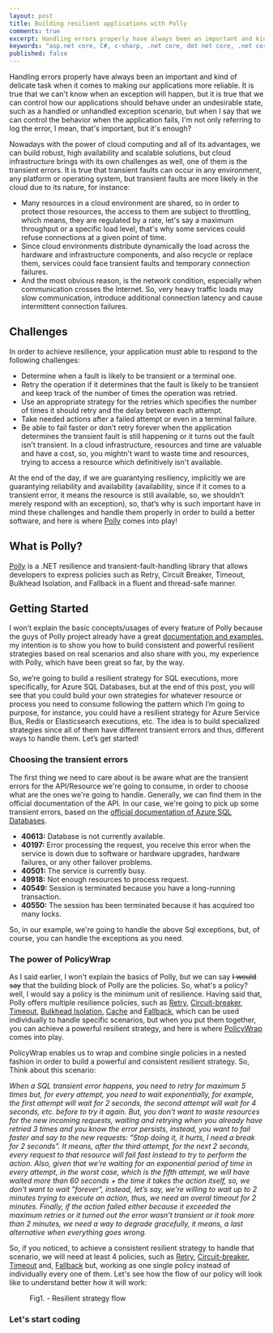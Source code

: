 ```yaml
---
layout: post
title: Building resilient applications with Polly
comments: true
excerpt: Handling errors properly have always been an important and kind of delicate task when it comes to making our applications more reliable. It is true that we can't know when an exception will happen, but it is true that we can control how our applications should behave under an undesirable state, such as a handled or unhandled exception scenario, but when I say that we can control the behavior when the application fails, I'm not only referring to log the error, I mean, that's important, but it's enough? Nowadays with the power of cloud computing and all of its advantages, we can build robust, high availability and scalable solutions, but cloud infrastructure brings with its own challenges as well, one of them is the transient errors. It is true that transient faults can occur in any environment, any platform or operating system, but transient faults are more likely in the cloud due to its nature.
keywords: "asp.net core, C#, c-sharp, .net core, dot net core, .net core 2.0, dot net core 2.0, .netcore2.0, asp.net, entity framework, entity framework core, EF Core, azure, microsoft azure, sql server, asp.net web api, polly, resilience, transient-fault-handling, error-handling, transient fault handling, error handling, retry, circuit-breaker, circuit breaker, timeout, bulkhead isolation, fallback, PolicyWrap, HttpClient, HttpClient factory, resiliency patterns"
published: false
---
```


Handling errors properly have always been an important and kind of delicate task when it comes to making our applications more reliable. It is true that we can't know when an exception will happen, but it is true that we can control how our applications should behave under an undesirable state, such as a handled or unhandled exception scenario, but when I say that we can control the behavior when the application fails, I'm not only referring to log the error, I mean, that's important, but it's enough? 

Nowadays with the power of cloud computing and all of its advantages, we can build robust, high availability and scalable solutions, but cloud infrastructure brings with its own challenges as well, one of them is the transient errors. It is true that transient faults can occur in any environment, any platform or operating system, but transient faults are more likely in the cloud due to its nature, for instance:

* Many resources in a cloud environment are shared, so in order to protect those resources, the access to them are subject to throttling, which means, they are regulated by a rate, let's say a maximum throughput or a specific load level, that's why some services could refuse connections at a given point of time.
* Since cloud environments distribute dynamically the load across the hardware and infrastructure components, and also recycle or replace them, services could face transient faults and temporary connection failures.
* And the most obvious reason, is the network condition, especially when communication crosses the Internet. So, very heavy traffic loads may slow communication, introduce additional connection latency and cause intermittent connection failures.

## Challenges
In order to achieve resilience, your application must able to respond to the following challenges:

* Determine when a fault is likely to be transient or a terminal one. 
* Retry the operation if it determines that the fault is likely to be transient and keep track of the number of times the operation was retried.
* Use an appropriate strategy for the retries which specifies the number of times it should retry and the delay between each attempt.
* Take needed actions after a failed attempt or even in a terminal failure.
* Be able to fail faster or don't retry forever when the application determines the transient fault is still happening or it turns out the fault isn't transient. In a cloud infrastructure, resources and time are valuable and have a cost, so, you mightn't want to waste time and resources, trying to access a resource which definitively isn't available.

At the end of the day, if we are guarantying resiliency, implicitly we are guarantying reliability and availability (availability, since if it comes to a transient error, it means the resource is still available, so, we shouldn’t merely respond with an exception), so, that’s why is such important have in mind these challenges and handle them properly in order to build a better software, and here is where [Polly](http://www.thepollyproject.org) comes into play!

## What is Polly?
[Polly](https://github.com/App-vNext/Polly) is a .NET resilience and transient-fault-handling library that allows developers to express policies such as Retry, Circuit Breaker, Timeout, Bulkhead Isolation, and Fallback in a fluent and thread-safe manner.

## Getting Started

I won’t explain the basic concepts/usages of every feature of Polly because the guys of Polly project already have a great [documentation and examples](https://github.com/App-vNext/Polly/wiki), my intention is to show you how to build consistent and powerful resilient strategies based on real scenarios and also share with you, my experience with Polly, which have been great so far, by the way.

So, we’re going to build a resilient strategy for SQL executions, more specifically, for Azure SQL Databases, but at the end of this post, you will see that you could build your own strategies for whatever resource or process you need to consume following the pattern which I’m going to purpose, for instance, you could have a resilient strategy for Azure Service Bus, Redis or Elasticsearch executions, etc. The idea is to build specialized strategies since all of them have different transient errors and thus, different ways to handle them. Let’s get started!

### Choosing the transient errors

The first thing we need to care about is be aware what are the transient errors for the API/Resource we're going to consume, in order to choose what are the ones we're going to handle. Generally, we can find them in the official documentation of the API. In our case, we're going to pick up some transient errors, based on the [official documentation of Azure SQL Databases](https://docs.microsoft.com/en-us/azure/sql-database/sql-database-develop-error-messages).

* **40613:** Database is not currently available.
* **40197:** Error processing the request, you receive this error when the service is down due to software or hardware upgrades, hardware failures, or any other failover problems. 
* **40501:** The service is currently busy.
* **49918:** Not enough resources to process request.
* **40549:** Session is terminated because you have a long-running transaction.
* **40550:** The session has been terminated because it has acquired too many locks.

So, in our example, we're going to handle the above Sql exceptions, but, of course, you can handle the exceptions as you need.

### The power of PolicyWrap

As I said earlier, I won't explain the basics of Polly, but we can say ~~I would say~~ that the building block of Polly are the policies. So, what's a policy? well, I would say a policy is the minimum unit of resilience. Having said that, Polly offers multiple resilience policies, such as [Retry](https://github.com/App-vNext/Polly/wiki/Retry), [Circuit-breaker](https://github.com/App-vNext/Polly/wiki/Circuit-Breaker), [Timeout](https://github.com/App-vNext/Polly/wiki/Timeout), [Bulkhead Isolation](https://github.com/App-vNext/Polly/wiki/Bulkhead), [Cache](https://github.com/App-vNext/Polly/wiki/Cache) and [Fallback](https://github.com/App-vNext/Polly/wiki/Fallback), which can be used individually to handle specific scenarios, but when you put them together, you can achieve a powerful resilient strategy, and here is where [PolicyWrap](https://github.com/App-vNext/Polly/wiki/PolicyWrap) comes into play.

PolicyWrap enables us to wrap and combine single policies in a nested fashion in order to build a powerful and consistent resilient strategy. So, Think about this scenario: 

*When a SQL transient error happens, you need to retry for maximum 5 times but, for every attempt, you need to wait exponentially, for example, the first attempt will wait for 2 seconds, the second attempt will wait for 4 seconds, etc. before to try it again. But, you don’t want to waste resources for the new incoming requests, waiting and retrying when you already have retried 3 times and you know the error persists, instead, you want to fail faster and say to the new requests: “Stop doing it, it hurts, I need a break for 2 seconds". It means, after the third attempt, for the next 2 seconds, every request to that resource will fail fast instead to try to perform the action. Also, given that we’re waiting for an exponential period of time in every attempt, in the worst case, which is the fifth attempt, we will have waited more than 60 seconds + the time it takes the action itself, so, we don't want to wait "forever", instead, let’s say, we're willing to wait up to 2 minutes trying to execute an action, thus, we need an overal timeout for 2 minutes. Finally, if the action failed either because it exceeded the maximum retries or it turned out the error wasn't transient or it took more than 2 minutes, we need a way to degrade gracefully, it means, a last alternative when everything goes wrong.*

So, if you noticed, to achieve a consistent resilient strategy to handle that scenario, we will need at least 4 policies, such as [Retry](https://github.com/App-vNext/Polly/wiki/Retry), [Circuit-breaker](https://github.com/App-vNext/Polly/wiki/Circuit-Breaker), [Timeout](https://github.com/App-vNext/Polly/wiki/Timeout) and, [Fallback](https://github.com/App-vNext/Polly/wiki/Fallback) but, working as one single policy instead of individually every one of them. Let's see how the flow of our policy will look like to understand better how it will work:

<figure>
  <img src="{{ '/images/PollyStrategy.png' | prepend: site.baseurl }}" alt=""> 
  <figcaption>Fig1. - Resilient strategy flow</figcaption>
</figure>

### Let's start coding

